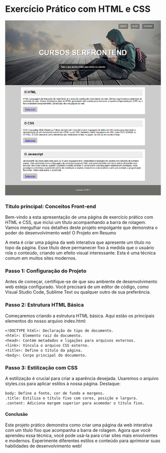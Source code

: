 <h1>Exercício Prático com HTML e CSS</h1>
<img src="../assets/Screenshot.png">
<h3>Titulo principal: Conceitos Front-end</h3>

Bem-vindo a esta apresentação de uma página de exercício prático com HTML e CSS, que inclui um título acompanhando a barra de rolagem. Vamos mergulhar nos detalhes deste projeto empolgante que demonstra o poder do desenvolvimento web!
O Projeto em Resumo

A meta é criar uma página da web interativa que apresente um título no topo da página. Esse título deve permanecer fixo à medida que o usuário rola o conteúdo, criando um efeito visual interessante. Esta é uma técnica comum em muitos sites modernos.
<h3>Passo 1: Configuração do Projeto</h3>

Antes de começar, certifique-se de que seu ambiente de desenvolvimento web esteja configurado. Você precisará de um editor de código, como Visual Studio Code, Sublime Text ou qualquer outro de sua preferência.

<h3>Passo 2: Estrutura HTML Básica</h3>

Começaremos criando a estrutura HTML básica. Aqui estão os principais elementos do nosso arquivo index.html:

    <!DOCTYPE html>: Declaração do tipo de documento.
    <html>: Elemento raiz do documento.
    <head>: Contém metadados e ligações para arquivos externos.
    <link>: Vincula o arquivo CSS externo.
    <title>: Define o título da página.
    <body>: Corpo principal do documento.

<h3>Passo 3: Estilização com CSS</h3>

A estilização é crucial para criar a aparência desejada. Usaremos o arquivo styles.css para aplicar estilos à nossa página. Destaque:

    body: Define a fonte, cor de fundo e margens.
    .title: Estiliza o título fixo com cores, posição e largura.
    .content: Adiciona margem superior para acomodar o título fixo.


<h4>Conclusão</h4>

Este projeto prático demonstra como criar uma página da web interativa com um título fixo que acompanha a barra de rolagem. Agora que você aprendeu essa técnica, você pode usá-la para criar sites mais envolventes e modernos. Experimente diferentes estilos e conteúdo para aprimorar suas habilidades de desenvolvimento web!